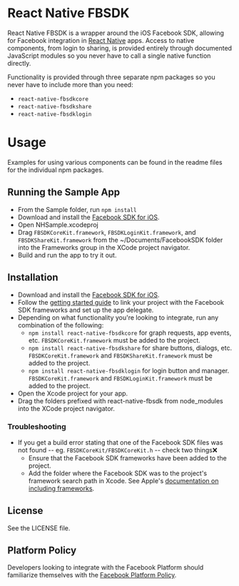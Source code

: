 # React Native FBSDK
React Native FBSDK is a wrapper around the iOS Facebook SDK, allowing for Facebook integration in [React Native](https://facebook.github.io/react-native/) apps.  Access to native components, from login to sharing, is provided entirely through documented JavaScript modules so you never have to call a single native function directly.

Functionality is provided through three separate npm packages so you never have to include more than you need:
- `react-native-fbsdkcore`
- `react-native-fbsdkshare`
- `react-native-fbsdklogin`

# Usage
Examples for using various components can be found in the readme files for the individual npm packages.

## Running the Sample App
- From the Sample folder, run `npm install`
- Download and install the [Facebook SDK for iOS](https://developers.facebook.com/docs/ios).
- Open NHSample.xcodeproj
- Drag `FBSDKCoreKit.framework`, `FBSDKLoginKit.framework`, and `FBSDKShareKit.framework` from the ~/Documents/FacebookSDK folder into the Frameworks group in the XCode project navigator.
- Build and run the app to try it out.

## Installation
- Download and install the [Facebook SDK for iOS](https://developers.facebook.com/docs/ios).
- Follow the [getting started guide](https://developers.facebook.com/docs/ios/getting-started/) to link your project with the Facebook SDK frameworks and set up the app delegate.
- Depending on what functionality you're looking to integrate, run any combination of the following:
  - `npm install react-native-fbsdkcore` for graph requests, app events, etc. `FBSDKCoreKit.framework` must be added to the project.
  - `npm install react-native-fbsdkshare` for share buttons, dialogs, etc. `FBSDKCoreKit.framework` and `FBSDKShareKit.framework` must be added to the project.
  - `npm install react-native-fbsdklogin` for login button and manager. `FBSDKCoreKit.framework` and `FBSDKLoginKit.framework` must be added to the project.
- Open the Xcode project for your app.
- Drag the folders prefixed with react-native-fbsdk from node_modules into the XCode project navigator.

### Troubleshooting
- If you get a build error stating that one of the Facebook SDK files was not found -- eg. `FBSDKCoreKit/FBSDKCoreKit.h` -- check two things:x:
  - Ensure that the Facebook SDK frameworks have been added to the project.
  - Add the folder where the Facebook SDK was to the project's framework search path in Xcode. See Apple's [documentation on including frameworks](https://developer.apple.com/library/mac/documentation/MacOSX/Conceptual/BPFrameworks/Tasks/IncludingFrameworks.html).

## License
See the LICENSE file.

## Platform Policy
Developers looking to integrate with the Facebook Platform should familiarize themselves with the [Facebook Platform Policy](https://developers.facebook.com/policy/).
